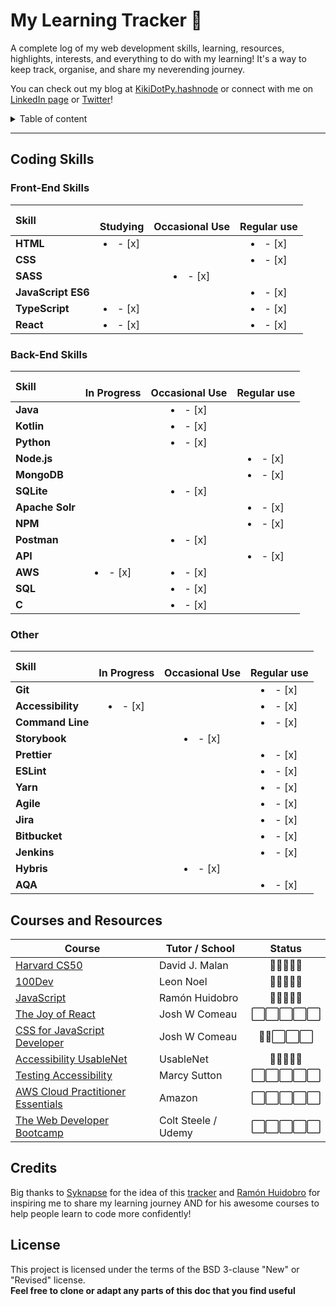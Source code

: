 # My Learning Tracker 🍘
A complete log of my web development skills, learning, resources, highlights, interests, and everything to do with my learning! 
It's a way to keep track, organise, and share my neverending journey.

You can check out my blog at [KikiDotPy.hashnode](https://kikidotpy.hashnode.dev) or connect with me on [LinkedIn page](https://www.linkedin.com/in/chiara-disano/) or [Twitter](https://twitter.com/KikiDotPy)!

<details>
<summary>Table of content</summary>

## Table of Content
- [Front-End Skills](https://github.com/KikiDotPy/wrappy-learning/blob/main/README.md#front-end-skills)
- [Back-End Skills](https://github.com/KikiDotPy/wrappy-learning/blob/main/README.md#back-end-skills)
- [Courses and Resources](https://github.com/KikiDotPy/wrappy-learning/blob/main/README.md#courses-and-resources)
- [Credits](https://github.com/KikiDotPy/wrappy-learning/blob/main/README.md#credits)
- [License](https://github.com/KikiDotPy/wrappy-learning/blob/main/README.md#license)

</details>

---

## Coding Skills
  ### Front-End Skills
  

  |               Skill              | <br>Studying | <br>Occasional Use    | <br>Regular use |
  |:-------------------------------- |:-----------------:|:----------------------:|:----------------:|
  |**HTML**                        | <li>- [x] </li>     |                          | <li>- [x] </li>    |
  |**CSS**                         |                     |                          | <li>- [x] </li>    |
  |**SASS**                        |                     | <li>- [x] </li>          |                    |
  |**JavaScript ES6**              |                     |                          | <li>- [x] </li>    |
  |**TypeScript**                  | <li>- [x] </li>     |                          | <li>- [x] </li>    |
  |**React**                       | <li>- [x] </li>     |                          | <li>- [x] </li>    |
  
  ### Back-End Skills

  |               Skill              | <br>In Progress | <br>Occasional Use    | <br>Regular use |
  |:-------------------------------- |:-----------------:|:----------------------:|:----------------:|
  |**Java**                              |                   | <li>- [x] </li>        |                  |
  |**Kotlin**                            |                   | <li>- [x] </li>        |                  |
  |**Python**                            |                   | <li>- [x] </li>        |                  |
  |**Node.js**                           |                   |                        | <li>- [x] </li>  |
  |**MongoDB**                           |                   |                        | <li>- [x] </li>  |
  |**SQLite**                            |                   | <li>- [x] </li>        |                  |
  |**Apache Solr**                       |                   |                        | <li>- [x] </li>  |
  |**NPM**                               |                   |                        | <li>- [x] </li>  |
  |**Postman**                           |                   | <li>- [x] </li>        |                  |
  |**API**                               |                   |                        | <li>- [x] </li>  |
  |**AWS**                               | <li>- [x] </li>   | <li>- [x] </li>        |                  |  
  |**SQL**                               |                   | <li>- [x] </li>        |                  |
  |**C**                                 |                   | <li>- [x] </li>        |                  |
    
  ### Other

  |               Skill              | <br>In Progress | <br>Occasional Use    | <br>Regular use |
  |:-------------------------------- |:-----------------:|:----------------------:|:----------------:|
  |**Git**                           |                   |                        | <li>- [x] </li>  |
  |**Accessibility**                 | <li>- [x] </li>   |                        | <li>- [x] </li>  |
  |**Command Line**                  |                   |                        | <li>- [x] </li>  |
  |**Storybook**                     |                   | <li>- [x] </li>        |                  |
  |**Prettier**                      |                   |                        | <li>- [x] </li>  |
  |**ESLint**                        |                   |                        | <li>- [x] </li>  |  
  |**Yarn**                          |                   |                        | <li>- [x] </li>  | 
  |**Agile**                         |                   |                        | <li>- [x] </li>  |
  |**Jira**                          |                   |                        | <li>- [x] </li>  |
  |**Bitbucket**                     |                   |                        | <li>- [x] </li>  |
  |**Jenkins**                       |                   |                        | <li>- [x] </li>  |
  |**Hybris**                        |                   |  <li>- [x] </li>       |                  |
  |**AQA**                           |                   |                        | <li>- [x] </li>  |
 
## Courses and Resources
| Course | Tutor / School | Status |  
|--------|----------------|:--------:|
|[Harvard CS50](https://cs50.harvard.edu/x/2023/)| David J. Malan | 🔳🔳🔳🔳🔳 |
|[100Dev](https://leonnoel.com/100devs/)| Leon Noel | 🔳🔳🔳🔳🔳 |
|[JavaScript](https://www.classcentral.com/cohorts/js-bootcamp-spring-2022)| Ramón Huidobro | 🔳🔳🔳🔳🔳 |
|[The Joy of React](https://www.joyofreact.com/)| Josh W Comeau | ⬜️⬜️⬜️⬜️⬜ |
|[CSS for JavaScript Developer](https://css-for-js.dev/)| Josh W Comeau | 🔳🔳⬜⬜⬜ |
|[Accessibility UsableNet]()| UsableNet | 🔳🔳🔳🔳🔳 |
|[Testing Accessibility](https://testingaccessibility.com/)| Marcy Sutton | ⬜️⬜️⬜️⬜️⬜ |
|[AWS Cloud Practitioner Essentials](https://www.aws.training/SessionSearch?pageNumber=1&courseId=17675)| Amazon | ⬜️⬜️⬜️⬜️⬜ |
|[The Web Developer Bootcamp](https://www.udemy.com/course/the-web-developer-bootcamp "The Web Developers Bootcamp")|Colt Steele / Udemy|⬜️⬜️⬜️⬜️⬜ |

## Credits
Big thanks to [Syknapse](https://github.com/Syknapse) for the idea of this [tracker](https://github.com/Syknapse/My-Learning-Tracker-first-ten-months) and [Ramón Huidobro](https://twitter.com/hola_soy_milk) for inspiring me to share my learning journey AND for his awesome courses to help people learn to code more confidently!

## License
This project is licensed under the terms of the BSD 3-clause "New" or "Revised" license.<br>
**Feel free to clone or adapt any parts of this doc that you find useful**

